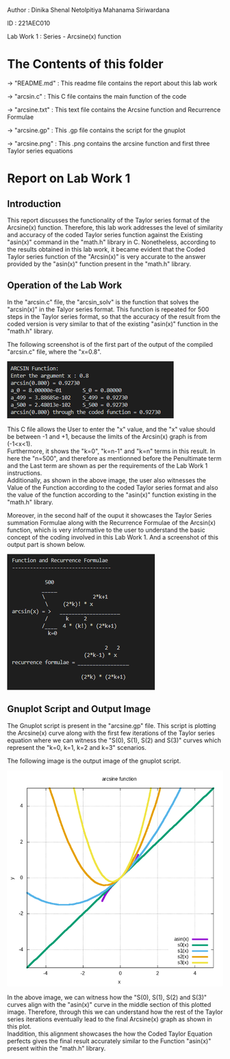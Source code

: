 Author : Dinika Shenal Netolpitiya Mahanama Siriwardana

ID : 221AEC010

Lab Work 1 : Series - Arcsine(x) function

# The Contents of this folder

-> "README.md" : This readme file contains the report about this lab work

-> "arcsin.c" : This C file contains the main function of the code 

-> "arcsine.txt" : This text file contains the Arcsine function and Recurrence Formulae

-> "arcsine.gp" : This .gp file contains the script for the gnuplot

-> "arcsine.png" : This .png contains the arcsine function and first three Taylor series equations

# Report on Lab Work 1

## Introduction

This report discusses the functionality of the Taylor series format of the Arcsine(x) function. Therefore, this lab work addresses the level of similarity and accuracy of the coded Taylor series function against the Existing "asin(x)" command in the "math.h" library in C. Nonetheless, according to the results obtained in this lab work, it became evident that the Coded Taylor series function of the "Arcsin(x)" is very accurate to the answer provided by the "asin(x)" function present in the "math.h" library.

## Operation of the Lab Work

In the "arcsin.c" file, the "arcsin_solv" is the function that solves the "arcsin(x)" in the Talyor series format. This function is repeated for 500 steps in the Taylor series format, so that the accuracy of the result from the coded version is very similar to that of the existing "asin(x)" function in the "math.h" library.

The following screenshot is of the first part of the output of the compiled "arcsin.c" file, where the "x=0.8".

![](sample_screenshots/first_half.png)

This C file allows the User to enter the "x" value, and the "x" value should be between -1 and +1, because the limits of the Arcsin(x) graph is from (-1<x<1).\
Furthermore, it shows the "k=0", "k=n-1" and "k=n" terms in this result. In here the "n=500", and therefore as mentionned before the Penultimate term and the Last term are shown as per the requirements of the Lab Work 1 instructions.\
Additionally, as shown in the above image, the user also witnesses the Value of the Function according to the coded Taylor series format and also the value of the function according to the "asin(x)" function existing in the "math.h" library.

Moreover, in the second half of the ouput it showcases the Taylor Series summation Formulae along with the Recurrence Formulae of the Arcsin(x) function, which is very informative to the user to understand the basic concept of the coding involved in this Lab Work 1. And a screenshot of this output part is shown below.

![](sample_screenshots/second_half.png)

## Gnuplot Script and Output Image

The Gnuplot script is present in the "arcsine.gp" file. This script is plotting the Arcsine(x) curve along with the first few iterations of the Taylor series equation where we can witness the "S(0), S(1), S(2) and S(3)" curves which represent the "k=0, k=1, k=2 and k=3" scenarios.

The following image is the output image of the gnuplot script. 

![](arcsine.png)

In the above image, we can witness how the "S(0), S(1), S(2) and S(3)" curves align with the "asin(x)" curve in the middle section of this plotted image. Therefore, through this we can understand how the rest of the Taylor series iterations eventually lead to the final Arcsine(x) graph as shown in this plot. \
Inaddition, this alignment showcases the how the Coded Taylor Equation perfects gives the final result accurately similar to the Function "asin(x)" present within the "math.h" library.

